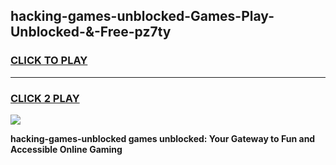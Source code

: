 
## hacking-games-unblocked-Games-Play-Unblocked-&-Free-pz7ty
<h3>
<a href="https://premium76.site?title=hacking-games-unblocked&ref=24A">CLICK TO PLAY</a></h3>
<hr>

<h3>
<a href="https://premium76.site?title=hacking-games-unblocked&ref=24A">CLICK 2 PLAY</a>
  
</h3>

<a href="https://premium76.site?title=hacking-games-unblocked&ref=24A"><img src="https://clearcache.store/games.png"></a>


**hacking-games-unblocked games unblocked: Your Gateway to Fun and Accessible Online Gaming**
